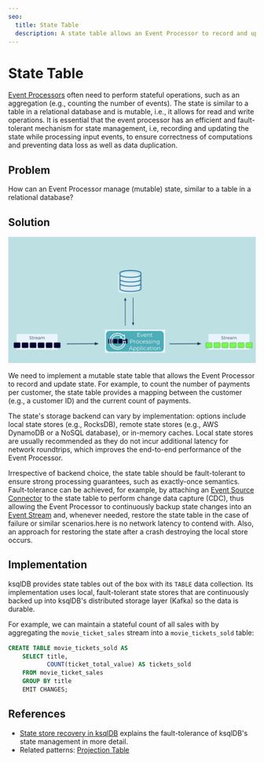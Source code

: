 ```yaml
---
seo:
  title: State Table
  description: A state table allows an Event Processor to record and update state, similar to a table in a relational database.
---
```


# State Table
[Event Processors](../event-processing/event-processor.md) often need to perform stateful operations, such as an aggregation (e.g., counting the number of events). The state is similar to a table in a relational database and is mutable, i.e., it allows for read and write operations. It is essential that the event processor has an efficient and fault-tolerant mechanism for state management, i.e, recording and updating the state while processing input events, to ensure correctness of computations and preventing data loss as well as data duplication.


## Problem
How can an Event Processor manage (mutable) state, similar to a table in a relational database?

## Solution

![state-table](../img/state-table.png)

We need to implement a mutable state table that allows the Event Processor to record and update state. For example, to count the number of payments per customer, the state table provides a mapping between the customer (e.g., a customer ID) and the current count of payments.

The state's storage backend can vary by implementation: options include local state stores (e.g., RocksDB), remote state stores (e.g., AWS DynamoDB or a NoSQL database), or in-memory caches. Local state stores are usually recommended as they do not incur additional latency for network roundtrips, which improves the end-to-end performance of the Event Processor.

Irrespective of backend choice, the state table should be fault-tolerant to ensure strong processing guarantees, such as exactly-once semantics. Fault-tolerance can be achieved, for example, by attaching an [Event Source Connector](../event-source/event-source-connector.md) to the state table to perform change data capture (CDC), thus allowing the Event Processor to continuously backup state changes into an [Event Stream](../event-stream/event-stream.md) and, whenever needed, restore the state table in the case of failure or similar scenarios.here is no network latency to contend with.  Also, an approach for restoring the state after a crash destroying the local store occurs.

## Implementation

ksqlDB provides state tables out of the box with its `TABLE` data collection. Its implementation uses local, fault-tolerant state stores that are continuously backed up into ksqlDB's distributed storage layer (Kafka) so the data is durable.

For example, we can maintain a stateful count of all sales with by aggregating the `movie_ticket_sales` stream into a `movie_tickets_sold` table:

```sql
CREATE TABLE movie_tickets_sold AS
    SELECT title,
           COUNT(ticket_total_value) AS tickets_sold
    FROM movie_ticket_sales
    GROUP BY title
    EMIT CHANGES;
```

## References

* [State store recovery in ksqlDB](https://www.confluent.io/blog/ksqldb-state-stores-in-recovery/) explains the fault-tolerance of ksqlDB's state management in more detail.
* Related patterns: [Projection Table](../table/projection-table.md)

